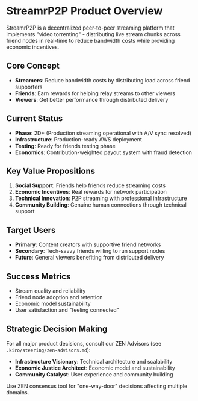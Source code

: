 # StreamrP2P Product Overview

StreamrP2P is a decentralized peer-to-peer streaming platform that implements "video torrenting" - distributing live stream chunks across friend nodes in real-time to reduce bandwidth costs while providing economic incentives.

## Core Concept
- **Streamers**: Reduce bandwidth costs by distributing load across friend supporters
- **Friends**: Earn rewards for helping relay streams to other viewers
- **Viewers**: Get better performance through distributed delivery

## Current Status
- **Phase**: 2D+ (Production streaming operational with A/V sync resolved)
- **Infrastructure**: Production-ready AWS deployment
- **Testing**: Ready for friends testing phase
- **Economics**: Contribution-weighted payout system with fraud detection

## Key Value Propositions
1. **Social Support**: Friends help friends reduce streaming costs
2. **Economic Incentives**: Real rewards for network participation
3. **Technical Innovation**: P2P streaming with professional infrastructure
4. **Community Building**: Genuine human connections through technical support

## Target Users
- **Primary**: Content creators with supportive friend networks
- **Secondary**: Tech-savvy friends willing to run support nodes
- **Future**: General viewers benefiting from distributed delivery

## Success Metrics
- Stream quality and reliability
- Friend node adoption and retention
- Economic model sustainability
- User satisfaction and "feeling connected"

## Strategic Decision Making
For all major product decisions, consult our ZEN Advisors (see `.kiro/steering/zen-advisors.md`):
- **Infrastructure Visionary**: Technical architecture and scalability
- **Economic Justice Architect**: Economic model and sustainability  
- **Community Catalyst**: User experience and community building

Use ZEN consensus tool for "one-way-door" decisions affecting multiple domains.